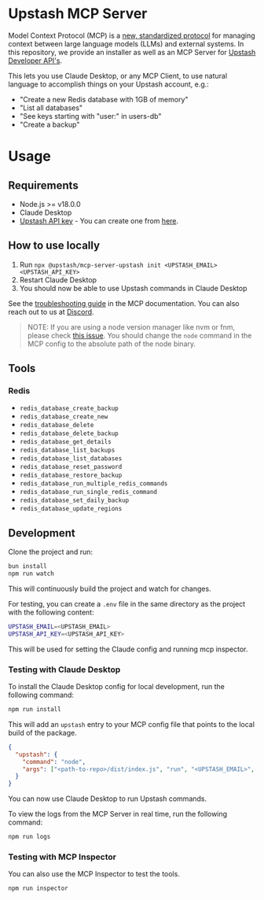 # Upstash MCP Server

Model Context Protocol (MCP) is a [new, standardized protocol](https://modelcontextprotocol.io/introduction) for managing context between large language models (LLMs) and external systems. In this repository, we provide an installer as well as an MCP Server for [Upstash Developer API's](https://upstash.com/docs/devops/developer-api).

This lets you use Claude Desktop, or any MCP Client, to use natural language to accomplish things on your Upstash account, e.g.:

- "Create a new Redis database with 1GB of memory"
- "List all databases"
- "See keys starting with "user:" in users-db"
- "Create a backup"

# Usage

## Requirements

- Node.js >= v18.0.0
- Claude Desktop
- [Upstash API key](https://upstash.com/docs/devops/developer-api) - You can create one from [here](https://console.upstash.com/account/api).

## How to use locally

1. Run `npx @upstash/mcp-server-upstash init <UPSTASH_EMAIL> <UPSTASH_API_KEY>`
2. Restart Claude Desktop
3. You should now be able to use Upstash commands in Claude Desktop

See the [troubleshooting guide](https://modelcontextprotocol.io/quickstart#troubleshooting) in the MCP documentation. You can also reach out to us at [Discord](https://discord.com/invite/w9SenAtbme).

> NOTE: If you are using a node version manager like nvm or fnm, please check [this issue](https://github.com/modelcontextprotocol/servers/issues/64#issuecomment-2530337743). You should change the `node` command in the MCP config to the absolute path of the node binary.

## Tools

### Redis

- `redis_database_create_backup`
- `redis_database_create_new`
- `redis_database_delete`
- `redis_database_delete_backup`
- `redis_database_get_details`
- `redis_database_list_backups`
- `redis_database_list_databases`
- `redis_database_reset_password`
- `redis_database_restore_backup`
- `redis_database_run_multiple_redis_commands`
- `redis_database_run_single_redis_command`
- `redis_database_set_daily_backup`
- `redis_database_update_regions`

## Development

Clone the project and run:

```bash
bun install
npm run watch
```

This will continuously build the project and watch for changes.

For testing, you can create a `.env` file in the same directory as the project with the following content:

```bash
UPSTASH_EMAIL=<UPSTASH_EMAIL>
UPSTASH_API_KEY=<UPSTASH_API_KEY>
```

This will be used for setting the Claude config and running mcp inspector.

### Testing with Claude Desktop

To install the Claude Desktop config for local development, run the following command:

```bash
npm run install
```

This will add an `upstash` entry to your MCP config file that points to the local build of the package.

```json
{
  "upstash": {
    "command": "node",
    "args": ["<path-to-repo>/dist/index.js", "run", "<UPSTASH_EMAIL>", "<UPSTASH_API_KEY>"]
  }
}
```

You can now use Claude Desktop to run Upstash commands.

To view the logs from the MCP Server in real time, run the following command:

```bash
npm run logs
```

### Testing with MCP Inspector

You can also use the MCP Inspector to test the tools.

```bash
npm run inspector
```

